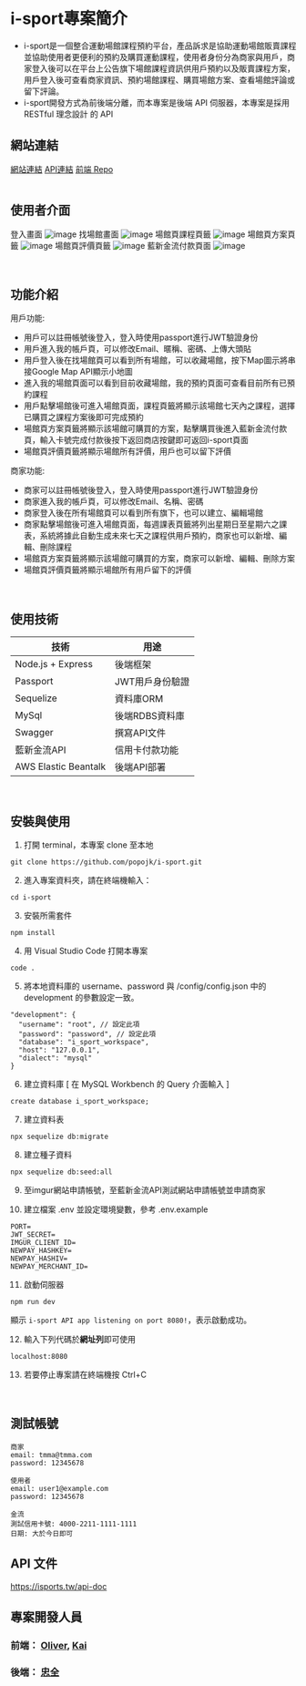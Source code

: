 # i-sport專案簡介
* i-sport是一個整合運動場館課程預約平台，產品訴求是協助運動場館販賣課程並協助使用者更便利的預約及購買運動課程，使用者身份分為商家與用戶，商家登入後可以在平台上公告旗下場館課程資訊供用戶預約以及販賣課程方案，用戶登入後可查看商家資訊、預約場館課程、購買場館方案、查看場館評論或留下評論。
* i-sport開發方式為前後端分離，而本專案是後端 API 伺服器，本專案是採用 RESTful 理念設計 的 API
&emsp;
## 網站連結
[網站連結](https://isport-omega.vercel.app/)
[API連結](https://isports.tw/)
[前端 Repo](https://github.com/Beginneraboutlife116/isport)
<br />
&emsp;
## 使用者介面
登入畫面
![image](https://github.com/popojk/i-sport/blob/main/%E6%88%AA%E5%9C%96%202023-07-25%20%E4%B8%8B%E5%8D%8810.27.05.png?raw=true)
找場館畫面
![image](https://github.com/popojk/i-sport/blob/main/%E6%88%AA%E5%9C%96%202023-07-25%20%E4%B8%8B%E5%8D%8810.30.04.png?raw=true)
場館頁課程頁籤
![image](https://github.com/popojk/i-sport/blob/main/%E6%88%AA%E5%9C%96%202023-07-25%20%E4%B8%8B%E5%8D%8810.37.13.png?raw=true)
場館頁方案頁籤
![image](https://github.com/popojk/i-sport/blob/main/%E6%88%AA%E5%9C%96%202023-07-25%20%E4%B8%8B%E5%8D%8810.37.57.png?raw=true)
場館頁評價頁籤
![image](https://github.com/popojk/i-sport/blob/main/%E6%88%AA%E5%9C%96%202023-07-25%20%E4%B8%8B%E5%8D%8810.37.45.png?raw=true)
藍新金流付款頁面
![image](https://github.com/popojk/i-sport/blob/main/%E6%88%AA%E5%9C%96%202023-07-25%20%E4%B8%8B%E5%8D%8810.38.50.png?raw=true)


&emsp;
## 功能介紹
用戶功能:
<br />
* 用戶可以註冊帳號後登入，登入時使用passport進行JWT驗證身份
* 用戶進入我的帳戶頁，可以修改Email、暱稱、密碼、上傳大頭貼
* 用戶登入後在找場館頁可以看到所有場館，可以收藏場館，按下Map圖示將串接Google Map API顯示小地圖
* 進入我的場館頁面可以看到目前收藏場館，我的預約頁面可查看目前所有已預約課程
* 用戶點擊場館後可進入場館頁面，課程頁籤將顯示該場館七天內之課程，選擇已購買之課程方案後即可完成預約
* 場館頁方案頁籤將顯示該場館可購買的方案，點擊購買後進入藍新金流付款頁，輸入卡號完成付款後按下返回商店按鍵即可返回i-sport頁面
* 場館頁評價頁籤將顯示場館所有評價，用戶也可以留下評價

商家功能:
<br />
* 商家可以註冊帳號後登入，登入時使用passport進行JWT驗證身份
* 商家進入我的帳戶頁，可以修改Email、名稱、密碼
* 商家登入後在所有場館頁可以看到所有旗下，也可以建立、編輯場館
* 商家點擊場館後可進入場館頁面，每週課表頁籤將列出星期日至星期六之課表，系統將據此自動生成未來七天之課程供用戶預約，商家也可以新增、編輯、刪除課程
* 場館頁方案頁籤將顯示該場館可購買的方案，商家可以新增、編輯、刪除方案
* 場館頁評價頁籤將顯示場館所有用戶留下的評價


<br />

## 使用技術

| 技術                | 用途                |
| ------------------ | ------------------- |
|Node.js + Express   |後端框架              |
|Passport            |JWT用戶身份驗證        |
|Sequelize           |資料庫ORM             |
|MySql               |後端RDBS資料庫         |
|Swagger             |撰寫API文件             |
|藍新金流API          |信用卡付款功能             |
|AWS Elastic Beantalk|後端API部署     |
&emsp;
## 安裝與使用
1.  打開 terminal，本專案 clone 至本地
```
git clone https://github.com/popojk/i-sport.git
```

2. 進入專案資料夾，請在終端機輸入：
```
cd i-sport
```

3. 安裝所需套件
```
npm install
```
4. 用 Visual Studio Code 打開本專案
```
code .
```

5. 將本地資料庫的 username、password 與 /config/config.json 中的 development 的參數設定一致。
```
"development": {
  "username": "root", // 設定此項
  "password": "password", // 設定此項
  "database": "i_sport_workspace",
  "host": "127.0.0.1",
  "dialect": "mysql"
}
```

6. 建立資料庫 [ 在 MySQL Workbench 的 Query 介面輸入 ]
```
create database i_sport_workspace;
```
7. 建立資料表 
```
npx sequelize db:migrate
```
8. 建立種子資料
```
npx sequelize db:seed:all
```
9. 至imgur網站申請帳號，至藍新金流API測試網站申請帳號並申請商家

10. 建立檔案 .env 並設定環境變數，參考 .env.example
```
PORT=
JWT_SECRET=
IMGUR_CLIENT_ID=
NEWPAY_HASHKEY=
NEWPAY_HASHIV=
NEWPAY_MERCHANT_ID=
```
11. 啟動伺服器
```
npm run dev
```
顯示 ```i-sport API app listening on port 8080!```，表示啟動成功。

12. 輸入下列代碼於**網址列**即可使用
```
localhost:8080
```
13. 若要停止專案請在終端機按 Ctrl+C
<br />

## 測試帳號
```
商家
email: tmma@tmma.com
password: 12345678

使用者
email: user1@example.com
password: 12345678

金流
測試信用卡號: 4000-2211-1111-1111
日期: 大於今日即可
```

## API 文件
https://isports.tw/api-doc
<br />



## 專案開發人員
### 前端： [Oliver](https://github.com/Ollieeryo), [Kai](https://github.com/Beginneraboutlife116)
### 後端： [忠全](https://github.com/popojk)